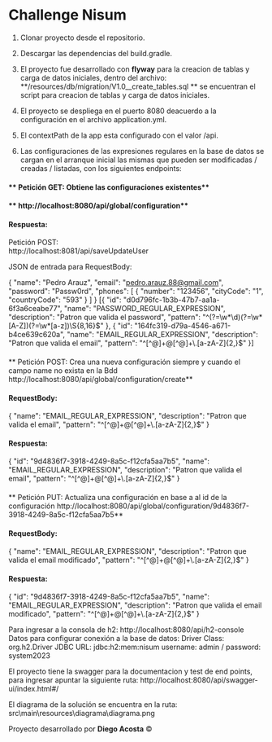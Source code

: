 # **Challenge Nisum**

1. Clonar proyecto desde el repositorio.

2. Descargar las dependencias del build.gradle.

3. El proyecto fue desarrollado con **flyway** para la creacion de tablas y carga de datos iniciales, dentro del archivo: **/resources/db/migration/V1.0__create_tables.sql ** se encuentran el script para creacion de tablas y carga de datos iniciales.

4. El proyecto se despliega en el puerto 8080 deacuerdo a la configuración en el archivo application.yml.

5. El contextPath de la app esta configurado con el valor /api.

6. Las configuraciones de las expresiones regulares en la base de datos se cargan en el arranque inicial las mismas que pueden ser modificadas / creadas / listadas, con los siguientes endpoints: 

#### **  Petición GET:  Obtiene las configuraciones existentes**
#### ** http://localhost:8080/api/global/configuration**
  
#### Respuesta:
  Petición POST:        
  http://localhost:8081/api/saveUpdateUser

  JSON de entrada para RequestBody:

  {
    "name": "Pedro Arauz",
    "email": "pedro.arauz.88@gmail.com",
    "password": "Passw0rd",
    "phones": [
             {
               "number": "123456",
               "cityCode": "1",
               "countryCode": "593"
             }
              ]
  }
[{
        "id": "d0d796fc-1b3b-47b7-aa1a-6f3a6ceabe77",
        "name": "PASSWORD_REGULAR_EXPRESSION",
        "description": "Patron que valida el password",
        "pattern": "^(?=\\w*\\d)(?=\\w*[A-Z])(?=\\w*[a-z])\\S{8,16}$"
    },
    {
        "id": "164fc319-d79a-4546-a671-b4ce639c620a",
        "name": "EMAIL_REGULAR_EXPRESSION",
        "description": "Patron que valida el email",
        "pattern": "^[^@]+@[^@]+\\.[a-zA-Z]{2,}$"
    }]

#### 
**  Petición POST:  Crea una nueva configuración siempre y cuando el campo name no exista en la Bdd
  http://localhost:8080/api/global/configuration/create**

#### RequestBody:
{
    "name": "EMAIL_REGULAR_EXPRESSION",
    "description": "Patron que valida el email",
    "pattern": "^[^@]+@[^@]+\\.[a-zA-Z]{2,}$"
}

#### Respuesta:

{
	"id": "9d4836f7-3918-4249-8a5c-f12cfa5aa7b5",
    "name": "EMAIL_REGULAR_EXPRESSION",
    "description": "Patron que valida el email",
    "pattern": "^[^@]+@[^@]+\\.[a-zA-Z]{2,}$"
}

#### 
**  Petición PUT:  Actualiza una  configuración en base a al id de la configuración 
  http://localhost:8080/api/global/configuration/9d4836f7-3918-4249-8a5c-f12cfa5aa7b5**

#### RequestBody:
{
    "name": "EMAIL_REGULAR_EXPRESSION",
    "description": "Patron que valida el email modificado",
    "pattern": "^[^@]+@[^@]+\\.[a-zA-Z]{2,}$"
}

#### Respuesta:

{
	"id": "9d4836f7-3918-4249-8a5c-f12cfa5aa7b5",
    "name": "EMAIL_REGULAR_EXPRESSION",
    "description": "Patron que valida el email modificado",
    "pattern": "^[^@]+@[^@]+\\.[a-zA-Z]{2,}$"
}


Para ingresar a la consola de h2: http://localhost:8080/api/h2-console Datos para configurar conexión a la base de datos: Driver Class: org.h2.Driver JDBC URL: jdbc:h2:mem:nisum username: admin  /  password: system2023

El proyecto tiene la swagger para la documentacion y test de end points, para ingresar apuntar la siguiente ruta: http://localhost:8080/api/swagger-ui/index.html#/

El diagrama de la solución se encuentra en la ruta: src\main\resources\diagrama\diagrama.png

Proyecto desarrollado por **Diego Acosta** &copy;
